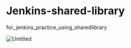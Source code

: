 # Jenkins-shared-library
for_jenkins_practice_using_sharedlibrary

![Untitled](https://github.com/user-attachments/assets/74c73751-e3b5-4682-9e92-dc6e4a2a4e7a)
